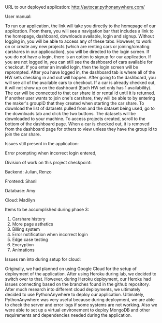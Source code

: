 URL to our deployed application: http://autocar.pythonanywhere.com/

User manual:

To run our application, the link will take you directly to the homepage of our application. From there, you will see a navigation bar that includes a link to the homepage, dashboard, downloads available, login and signup. Without logging in, you will be able to access any of these tabs. However, to work on or create any new projects (which are renting cars or joining/creating carshares in our appliocation), you will be directed to the login screen. If you do not have a login, there is an option to signup for our application. If you are not logged in, you can still see the dashboard of cars available for checkout. If you enter an invalid login, then the login screen will be reprompted. After you have logged in, the dashboard tab is where all of the HW sets checking in and out will happen. After going to the dashboard, you will see all of the available cars to checkout. If a car is already checked out, it will not show up on the dashboard (Each HW set only has 1 availability). The car will be connected to that car share id or rental id until it is returned. If another user wants to join one's carshare, they will be able to by entering the maker's groupID that they created when starting the car share. To download the list of datasets pulled from and the dataset being used, go to the downloads tab and click the two buttons. The datasets will be downloaded to your machine. To access projects created, scroll to the bottom of the dashboard page. When a car is checked out, it is removed from the dashboard page for others to view unless they have the group id to join the car share.

Issues still present in the application:

Error prompting when incorrect login entered, 

Division of work on this project checkpoint:

Backend: Julian, Renzo

Frontend: Shanil

Database: Amy

Cloud: Madilyn

Items to be accomplished during phase 3:

1. Carshare history
2. More page asthetics
3. Billing system
4. Error notification when incorrect login
5. Edge case testing
6. Encryption
7. Animations

Issues ran into during setup for cloud:

Originally, we had planned on using Google Cloud for the setup of deployment of the application. After using Heroku during lab, we decided to switch over to that. However, during Heroku deployment, our Heroku had issues connecting based on the branches found in the github repository. After much research into different cloud deployments, we ultimately decided to use PythonAnywhere to deploy our application. Ultimately, PythonAnywhere was very useful because during deployment, we are able to check the server and error logs if some systems are not working. Also we were able to set up a virtual environement to deploy MongoDB and other requirements and dependencies needed during the application.
